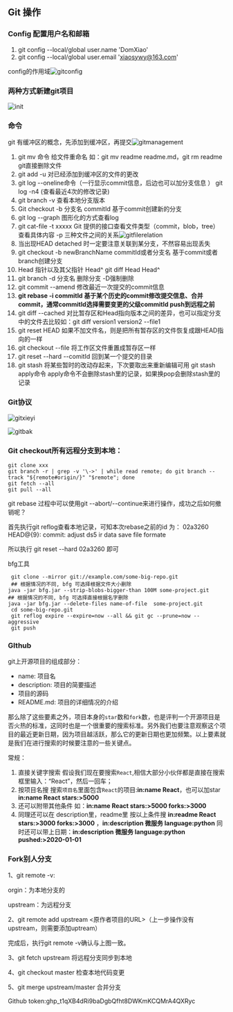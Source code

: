 ## Git 操作

### Config 配置用户名和邮箱

1. git config --local/global user.name 'DomXiao'
2. git config --local/global user.email 'xiaosywy@163.com'

config的作用域![gitconfig](../images/gitconfig.png)

### 两种方式新建git项目

![init](../images/initGit.png)

### 命令

git 有缓冲区的概念，先添加到缓冲区，再提交![gitmanagement](../images/gitmanagement.png)

1. git mv 命令 给文件重命名  如：git mv readme readme.md，git rm readme git直接删除文件
2. git add -u 对已经添加到缓冲区的文件的更改
3. git log --oneline命令（一行显示commit信息，后边也可以加分支信息 ）  git log -n4 (查看最近4次的修改记录) 
4. git branch -v 查看本地分支版本
5. Git checkout -b 分支名 commitId   基于commit创建新的分支
6. git log --graph  图形化的方式查看log  
7. git cat-file -t xxxxx    Git 提供的接口查看文件类型（commit，blob，tree）  查看具体内容 -p   三种文件之间的关系![gitfilerelation](../images/gitfilerelation.png)
8. 当出现HEAD detached 时一定要注意关联到某分支，不然容易出现丢失
9. git checkout -b newBranchName commitId或者分支名  基于commit或者branch创建分支
10. Head 指针以及其父指针 Head^   git diff Head Head^
11. git branch -d 分支名  删除分支 -D强制删除 
12. git commit --amend 修改最近一次提交的commit信息
13. **git rebase -i commitId  基于某个历史的commit修改提交信息、合并commit，通常commitId选择需要变更的父级commitId  push到远程之前**
14. git diff --cached 对比暂存区和Head指向版本之间的差异，也可以指定分支中的文件去比较如：git diff version1 version2  --file1
15. git reset HEAD  如果不加文件名，则是把所有暂存区的文件恢复成跟HEAD指向的一样
16. git checkout --file  将工作区文件重置成暂存区一样
17. git reset --hard --comitId 回到某一个提交的目录
18. git stash 将某些暂时的改动存起来，下次要取出来重新编辑可用  git stash apply命令 apply命令不会删除stash里的记录，如果换pop会删除stash里的记录 

### Git协议

![gitxieyi](../images/gitxieyi.png)

![gitbak](../images/gitbak.png)

### Git checkout所有远程分支到本地：

~~~shell
git clone xxx
git branch -r | grep -v '\->' | while read remote; do git branch --track "${remote#origin/}" "$remote"; done
git fetch --all
git pull --all
~~~

git rebase 过程中可以使用git --abort/--continue来进行操作，成功之后如何撤销呢？

首先执行git reflog查看本地记录，可知本次rebase之前的id 为：
02a3260 HEAD@{9}: commit: adjust ds5 ir data save file formate

所以执行
git reset --hard 02a3260
即可

bfg工具

~~~shell
 git clone --mirror git://example.com/some-big-repo.git
 ## 根据情况的不同, bfg 可选择根据文件大小删除
java -jar bfg.jar --strip-blobs-bigger-than 100M some-project.git
## 根据情况的不同, bfg 可选择直接根据名字删除
java -jar bfg.jar --delete-files name-of-file  some-project.git
 cd some-big-repo.git
 git reflog expire --expire=now --all && git gc --prune=now --aggressive
 git push
~~~

### GIthub

git上开源项目的组成部分：

- name: 项目名
- description: 项目的简要描述
- 项目的源码
- README.md: 项目的详细情况的介绍

那么除了这些要素之外，项目本身的`star`数和`fork`数，也是评判一个开源项目是否火热的标准，这同时也是一个很重要的搜索标准。另外我们也要注意观察这个项目的最近更新日期，因为项目越活跃，那么它的更新日期也更加频繁。以上要素就是我们在进行搜索的时候要注意的一些关键点。

常规：

1. 直接关键字搜索	假设我们现在要搜索`React`,相信大部分小伙伴都是直接在搜索框里输入：“React”，然后一回车；
2. 按项目名搜           搜索`项目名`里面包含`React`的项目:**in:name React**，也可以加star **in:name React stars:>5000**
3. 还可以附带其他条件  如：**in:name React stars:>5000 forks:>3000**
4. 同理还可以在 description里，readme里 按以上条件搜 **in:readme React stars:>3000 forks:>3000** ，**in:description 微服务 language:python** 同时还可以带上日期：**in:description 微服务 language:python pushed:>2020-01-01**

### Fork别人分支

1、git remote -v: 

orgin：为本地分支的

upstream：为远程分支


2、git remote add upstream <原作者项目的URL>（上一步操作没有upstream，则需要添加uptream）

完成后，执行git remote -v确认与上图一致。



3、git fetch upstream 将远程分支同步到本地

4、git checkout master 检查本地代码变更

5、git merge upstream/master 合并分支



Github token: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